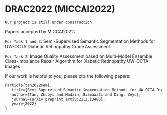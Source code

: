 # DRAC2022 (MICCAI2022)

`Our project is still under construction` 

Papers accepted by MICCAI2022:

`For Task 1 and 3`: Semi-Supervised Semantic Segmentation Methods for UW-OCTA Diabetic Retinopathy Grade Assessment 

`For Task 2`: Image Quality Assessment based on Multi-Model Ensemble Class-Imbalance Repair Algorithm for Diabetic Retinopathy UW-OCTA Images 

If our work is helpful to you, please cite the following papers:

```latex
@article{tan2022semi,
   title={Semi-Supervised Semantic Segmentation Methods for UW-OCTA Diabetic Retinopathy Grade Assessment},
   author={Tan, Zhuoyi and Madzin, Hizmawati and Ding, Zeyu},
   journal={arXiv preprint arXiv:2212.13486},
   year={2022}
}
```

